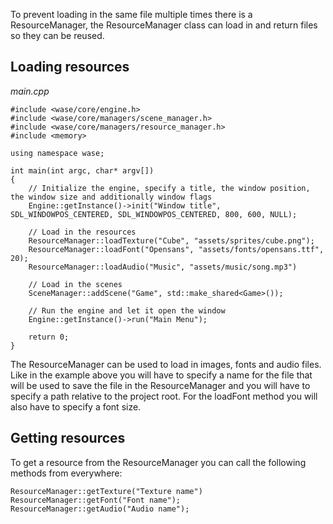 To prevent loading in the same file multiple times there is a ResourceManager, the ResourceManager class can load in and return files so they can be reused.

## Loading resources
*main.cpp*
```
#include <wase/core/engine.h>
#include <wase/core/managers/scene_manager.h>
#include <wase/core/managers/resource_manager.h>
#include <memory>

using namespace wase;

int main(int argc, char* argv[])
{
    // Initialize the engine, specify a title, the window position, the window size and additionally window flags 
    Engine::getInstance()->init("Window title", SDL_WINDOWPOS_CENTERED, SDL_WINDOWPOS_CENTERED, 800, 600, NULL);
    
    // Load in the resources
    ResourceManager::loadTexture("Cube", "assets/sprites/cube.png");
    ResourceManager::loadFont("Opensans", "assets/fonts/opensans.ttf", 20);
    ResourceManager::loadAudio("Music", "assets/music/song.mp3")
    
    // Load in the scenes
    SceneManager::addScene("Game", std::make_shared<Game>());
    
    // Run the engine and let it open the window
    Engine::getInstance()->run("Main Menu");

    return 0;
}
```

The ResourceManager can be used to load in images, fonts and audio files.  Like in the example above you will have to specify a name for the file that will be used to save the file in the ResourceManager and you will have to specify a path relative to the project root. For the loadFont method you will also have to specify a font size.

## Getting resources
To get a resource from the ResourceManager you can call the following methods from everywhere:
```
ResourceManager::getTexture("Texture name")
ResourceManager::getFont("Font name");
ResourceManager::getAudio("Audio name");
```